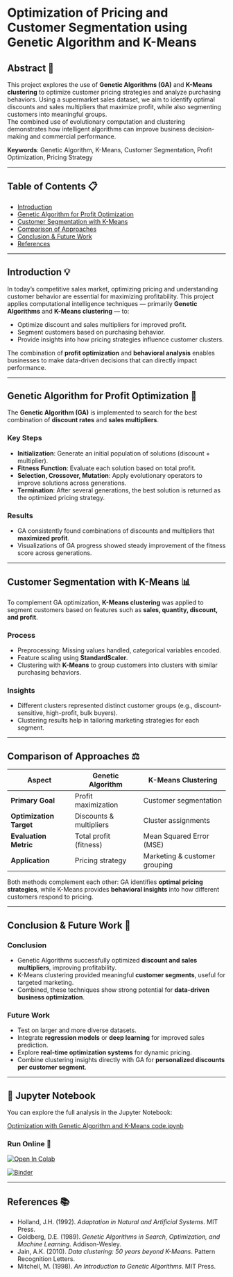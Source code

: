 # Optimization of Pricing and Customer Segmentation using Genetic Algorithm and K-Means

## Abstract 📄

This project explores the use of **Genetic Algorithms (GA)** and **K-Means clustering** to optimize customer pricing strategies and analyze purchasing behaviors. Using a supermarket sales dataset, we aim to identify optimal discounts and sales multipliers that maximize profit, while also segmenting customers into meaningful groups.  
The combined use of evolutionary computation and clustering demonstrates how intelligent algorithms can improve business decision-making and commercial performance.

**Keywords**: Genetic Algorithm, K-Means, Customer Segmentation, Profit Optimization, Pricing Strategy

---

## Table of Contents 📋

* [Introduction](#introduction-)
* [Genetic Algorithm for Profit Optimization](#genetic-algorithm-for-profit-optimization-)
* [Customer Segmentation with K-Means](#customer-segmentation-with-k-means-)
* [Comparison of Approaches](#comparison-of-approaches-)
* [Conclusion & Future Work](#conclusion--future-work-)
* [References](#references-)

---

## Introduction 💡

In today’s competitive sales market, optimizing pricing and understanding customer behavior are essential for maximizing profitability. This project applies computational intelligence techniques — primarily **Genetic Algorithms** and **K-Means clustering** — to:  

* Optimize discount and sales multipliers for improved profit.  
* Segment customers based on purchasing behavior.  
* Provide insights into how pricing strategies influence customer clusters.  

The combination of **profit optimization** and **behavioral analysis** enables businesses to make data-driven decisions that can directly impact performance.

---

## Genetic Algorithm for Profit Optimization 🧬

The **Genetic Algorithm (GA)** is implemented to search for the best combination of **discount rates** and **sales multipliers**.  

### Key Steps
- **Initialization**: Generate an initial population of solutions (discount + multiplier).  
- **Fitness Function**: Evaluate each solution based on total profit.  
- **Selection, Crossover, Mutation**: Apply evolutionary operators to improve solutions across generations.  
- **Termination**: After several generations, the best solution is returned as the optimized pricing strategy.  

### Results
- GA consistently found combinations of discounts and multipliers that **maximized profit**.  
- Visualizations of GA progress showed steady improvement of the fitness score across generations.  

---

## Customer Segmentation with K-Means 📊

To complement GA optimization, **K-Means clustering** was applied to segment customers based on features such as **sales, quantity, discount, and profit**.

### Process
- Preprocessing: Missing values handled, categorical variables encoded.  
- Feature scaling using **StandardScaler**.  
- Clustering with **K-Means** to group customers into clusters with similar purchasing behaviors.  

### Insights
- Different clusters represented distinct customer groups (e.g., discount-sensitive, high-profit, bulk buyers).  
- Clustering results help in tailoring marketing strategies for each segment.  

---

## Comparison of Approaches ⚖️

| Aspect                     | Genetic Algorithm | K-Means Clustering |
|----------------------------|------------------|--------------------|
| **Primary Goal**           | Profit maximization | Customer segmentation |
| **Optimization Target**    | Discounts & multipliers | Cluster assignments |
| **Evaluation Metric**      | Total profit (fitness) | Mean Squared Error (MSE) |
| **Application**            | Pricing strategy | Marketing & customer grouping |

Both methods complement each other: GA identifies **optimal pricing strategies**, while K-Means provides **behavioral insights** into how different customers respond to pricing.

---

## Conclusion & Future Work 🏁

### Conclusion
- Genetic Algorithms successfully optimized **discount and sales multipliers**, improving profitability.  
- K-Means clustering provided meaningful **customer segments**, useful for targeted marketing.  
- Combined, these techniques show strong potential for **data-driven business optimization**.  

### Future Work
- Test on larger and more diverse datasets.  
- Integrate **regression models** or **deep learning** for improved sales prediction.  
- Explore **real-time optimization systems** for dynamic pricing.  
- Combine clustering insights directly with GA for **personalized discounts per customer segment**.  
---

## 📓 Jupyter Notebook

You can explore the full analysis in the Jupyter Notebook:

[Optimization with Genetic Algorithm and K-Means code.ipynb](Optimization-with-Genetic-Algorithm-and-K-Means-code.ipynb-)

### Run Online 🚀

[![Open In Colab](https://colab.research.google.com/assets/colab-badge.svg)](https://colab.research.google.com/github/elahehmood/Price-Optimization-Customer-Clustering-with-Genetic-Algorithms/blob/main/Optimization-with-Genetic-Algorithm-and-K-Means-code.ipynb-)


[![Binder](https://mybinder.org/badge_logo.svg)](https://mybinder.org/v2/gh/elahehmood/Price-Optimization-Customer-Clustering-with-Genetic-Algorithms/HEAD?labpath=Optimization-with-Genetic-Algorithm-and-K-Means-code.ipynb-)

---

## References 📚

* Holland, J.H. (1992). *Adaptation in Natural and Artificial Systems*. MIT Press.  
* Goldberg, D.E. (1989). *Genetic Algorithms in Search, Optimization, and Machine Learning*. Addison-Wesley.  
* Jain, A.K. (2010). *Data clustering: 50 years beyond K-Means*. Pattern Recognition Letters.  
* Mitchell, M. (1998). *An Introduction to Genetic Algorithms*. MIT Press.  
